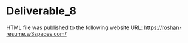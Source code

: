 # Deliverable_8

HTML file was published to the following website URL: https://roshan-resume.w3spaces.com/
